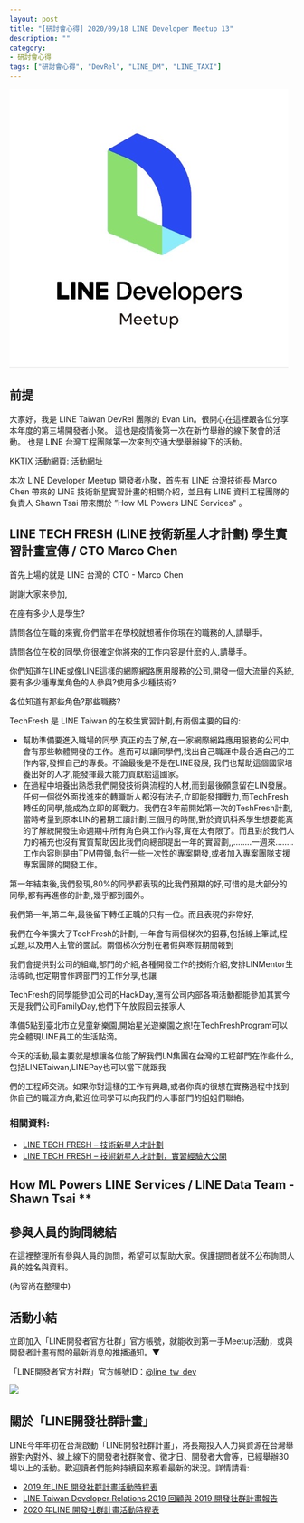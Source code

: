 ```yaml
---
layout: post
title: "[研討會心得] 2020/09/18 LINE Developer Meetup 13"
description: ""
category: 
- 研討會心得
tags: ["研討會心得", "DevRel", "LINE_DM", "LINE_TAXI"]
---
```




![](../images/2020/LDM11.jpg)


## 前提

大家好，我是 LINE Taiwan DevRel 團隊的  Evan Lin。很開心在這裡跟各位分享本年度的第三場開發者小聚。 這也是疫情後第一次在新竹舉辦的線下聚會的活動。 也是 LINE 台灣工程團隊第一次來到交通大學舉辦線下的活動。




KKTIX 活動網頁:  [活動網址](https://linegroup.kktix.cc/events/20200918)﻿

本次 LINE Developer Meetup 開發者小聚，首先有 LINE 台灣技術長 Marco Chen 帶來的 LINE 技術新星實習計畫的相關介紹，並且有 LINE 資料工程團隊的負責人 Shawn Tsai 帶來關於 ”How ML Powers LINE Services" 。



## LINE TECH FRESH (LINE 技術新星人才計劃) 學生實習計畫宣傳 / CTO Marco Chen


首先上場的就是 LINE 台灣的 CTO - Marco Chen 

謝謝大家來參加,

在座有多少人是學生?

請問各位在職的來賓,你們當年在學校就想著作你現在的職務的人,請舉手。

請問各位在校的同學,你很確定你將來的工作内容是什麽的人,請舉手。

你們知道在LINE或像LINE這樣的網際網路應用服務的公司,開發一個大流量的系統,要有多少種專業角色的人參與?使用多少種技術?

各位知道有那些角色?那些職務?

TechFresh 是 LINE Taiwan 的在校生實習計劃,有兩個主要的目的:

- 幫助準備要進入職場的同學,真正的去了解,在一家網際網路應用服務的公司中,會有那些軟體開發的工作。進而可以讓同學們,找出自己職涯中最合適自己的工作内容,發揮自己的專長。不論最後是不是在LINE發展, 我們也幫助這個國家培養出好的人才,能發揮最大能力貢獻給這國家。
- 在過程中培養出熟悉我們開發技術與流程的人材,而到最後願意留在LIN發展。任何一個從外面找進來的轉職新人都沒有法子,立即能發揮戰力,而TechFresh轉任的同學,能成為立即的即戰力。我們在3年前開始第一次的TeshFresh計劃,當時考量到原本LIN的暑期工讀計劃,三個月的時間,對於資訊科系學生想要能真的了解統開發生命週期中所有角色與工作内容,實在太有限了。而且對於我們人力的補充也沒有實質幫助因此我們向總部提出一年的實習劃,,........一週來........工作內容則是由TPM帶領,執行一些一次性的專案開發,或者加入專案團隊支援專案團隊的開發工作。

第一年結束後,我們發現,80%的同學都表現的比我們預期的好,可惜的是大部分的同學,都有再進修的計劃,幾乎都到國外。

我們第一年,第二年,最後留下轉任正職的只有一位。而且表現的非常好,

我們在今年擴大了TechFresh的計劃, 一年會有兩個梯次的招募,包括線上筆試,程式題,以及用人主管的面試。兩個梯次分別在暑假與寒假期間報到

我們會提供對公司的組織,部門的介紹,各種開發工作的技術介紹,安排LINMentor生活導師,也定期會作跨部門的工作分享,也讓

TechFresh的同學能參加公司的HackDay,還有公司内部各項活動都能參加其實今天是我們公司FamilyDay,他們下午放假回去接家人

準備5點到臺北市立兒童新樂園,開始星光遊樂園之旅!在TechFreshProgram可以完全體現LINE員工的生活點滴。

今天的活動,最主要就是想讓各位能了解我們LN集團在台灣的工程部門在作些什么,包括LINETaiwan,LINEPay也可以當下就跟我

們的工程師交流。如果你對這樣的工作有興趣,或者你真的很想在實務過程中找到你自己的職涯方向,歡迎位同學可以向我們的人事部門的姐姐們聯絡。



### 相關資料:

- [LINE TECH FRESH – 技術新星人才計劃](https://career.linecorp.com/linecorp/career/detail/20000111/704/5570?classId=&locationCd=TW&page=)
-  [LINE TECH FRESH – 技術新星人才計劃，實習經驗大公開](https://engineering.linecorp.com/zh-hant/blog/tech-fresh-2020/)



## How ML Powers LINE Services / LINE Data Team - Shawn Tsai **







## 參與人員的詢問總結

在這裡整理所有參與人員的詢問，希望可以幫助大家。保護提問者就不公布詢問人員的姓名與資料。

(內容尚在整理中)



## 活動小結

立即加入「LINE開發者官方社群」官方帳號，就能收到第一手Meetup活動，或與開發者計畫有關的最新消息的推播通知。▼

「LINE開發者官方社群」官方帳號ID：[@line_tw_dev](https://lin.ee/s5RsZHo)

![](http://www.evanlin.com/images/2020/line-tw-dev-qr.png)

## 關於「LINE開發社群計畫」

LINE今年年初在台灣啟動「LINE開發社群計畫」，將長期投入人力與資源在台灣舉辦對內對外、線上線下的開發者社群聚會、徵才日、開發者大會等，已經舉辦30場以上的活動。歡迎讀者們能夠持續回來察看最新的狀況。詳情請看:

- [2019 年LINE 開發社群計畫活動時程表](https://engineering.linecorp.com/zh-hant/blog/line-taiwan-developer-relations-2019-plan/)
- [LINE Taiwan Developer Relations 2019 回顧與 2019 開發社群計畫報告](https://engineering.linecorp.com/zh-hant/blog/line-taiwan-developer-relations-2019/)
- [2020 年LINE 開發社群計畫活動時程表](https://engineering.linecorp.com/zh-hant/blog/2020-line-tw-devrel/)

